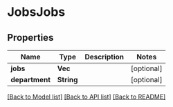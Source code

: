 # JobsJobs

## Properties

Name | Type | Description | Notes
------------ | ------------- | ------------- | -------------
**jobs** | **Vec<String>** |  | [optional]
**department** | **String** |  | [optional] 

[[Back to Model list]](../README.md#documentation-for-models) [[Back to API list]](../README.md#documentation-for-api-endpoints) [[Back to README]](../README.md)

